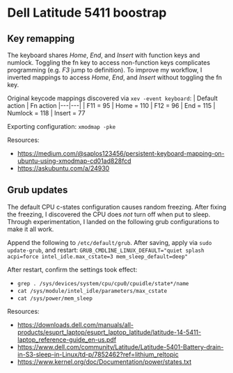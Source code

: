 # Dell Latitude 5411 boostrap

## Key remapping
The keyboard shares _Home_, _End_, and _Insert_ with function keys and numlock.  Toggling the fn key to access non-function keys complicates programming (e.g. _F3_ jump to definition).  To improve my workflow, I inverted mappings to access _Home_, _End_, and _Insert_ without toggling the fn key.


Original keycode mappings discovered via `xev -event keyboard`:
| Default action | Fn action
|---|---|
| F11 = 95 | Home = 110
| F12 = 96 | End = 115
| Numlock = 118 | Insert = 77


Exporting configuration:  `xmodmap -pke`

Resources:
* https://medium.com/@saplos123456/persistent-keyboard-mapping-on-ubuntu-using-xmodmap-cd01ad828fcd
* https://askubuntu.com/a/24930

## Grub updates
The default CPU c-states configuration causes random freezing.  After fixing the freezing, I discovered the CPU does _not_ turn off when put to sleep.  Through experimentation, I landed on the following grub configurations to make it all work.

Append the following to `/etc/default/grub`.  After saving, apply via `sudo update-grub`, and restart:
`GRUB_CMDLINE_LINUX_DEFAULT="quiet splash acpi=force intel_idle.max_cstate=3 mem_sleep_default=deep"`

After restart, confirm the settings took effect:
* `grep . /sys/devices/system/cpu/cpu0/cpuidle/state*/name`
* `cat /sys/module/intel_idle/parameters/max_cstate`
* `cat /sys/power/mem_sleep`

Resources:
* https://downloads.dell.com/manuals/all-products/esuprt_laptop/esuprt_laptop_latitude/latitude-14-5411-laptop_reference-guide_en-us.pdf
* https://www.dell.com/community/Latitude/Latitude-5401-Battery-drain-in-S3-sleep-in-Linux/td-p/7852462?ref=lithium_reltopic
* https://www.kernel.org/doc/Documentation/power/states.txt
